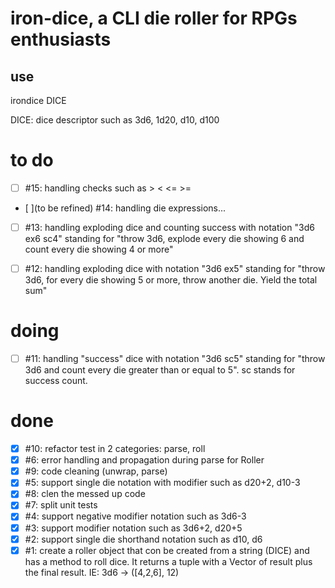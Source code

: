 # iron-dice, a CLI die roller for RPGs enthusiasts

## use

irondice DICE

DICE: dice descriptor such as 3d6, 1d20, d10, d100

# to do

- [ ] #15: handling checks such as > < <= >=

- [ ](to be refined) #14: handling die expressions...

- [ ] #13: handling exploding dice and counting success with notation "3d6 ex6
  sc4" standing for "throw 3d6, explode every die showing 6 and count every die
  showing 4 or more"

- [ ] #12: handling exploding dice with notation "3d6 ex5" standing for "throw
  3d6, for every die showing 5 or more, throw another die. Yield the total sum"

# doing

- [ ] #11: handling "success" dice with notation "3d6 sc5" standing for "throw
  3d6 and count every die greater than or equal to 5". sc stands for success
  count.

# done

- [x] #10: refactor test in 2 categories: parse, roll
- [x] #6: error handling and propagation during parse for Roller
- [x] #9: code cleaning (unwrap, parse)
- [x] #5: support single die notation with modifier such as d20+2, d10-3
- [x] #8: clen the messed up code
- [x] #7: split unit tests
- [x] #4: support negative modifier notation such as 3d6-3
- [x] #3: support modifier notation such as 3d6+2, d20+5
- [x] #2: support single die shorthand notation such as d10, d6
- [x] #1: create a roller object that con be created from a string (DICE) and has a
  method to roll dice. It returns a tuple with a Vector of result plus the final
  result. IE: 3d6 -> ([4,2,6], 12)
